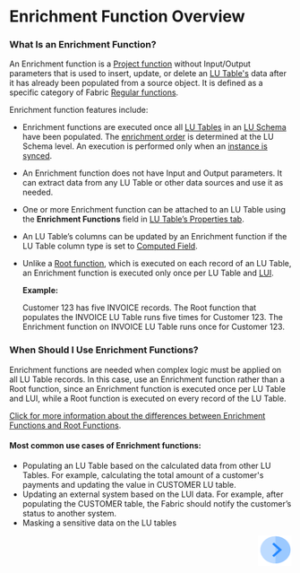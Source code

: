 # Enrichment Function Overview

### What Is an Enrichment Function? 

An Enrichment function is a [Project function](/articles/07_table_population/08_project_functions.md) without Input/Output parameters that is used to insert, update, or delete an [LU Table's](/articles/06_LU_tables/01_LU_tables_overview.md) data after it has already been populated from a source object. It is defined as a specific category of Fabric [Regular functions](/articles/07_table_population/08_project_functions.md).

Enrichment function features include:

- Enrichment functions are executed once all [LU Tables](/articles/06_LU_tables/01_LU_tables_overview.md) in an [LU Schema](/articles/03_logical_units/03_LU_schema_window.md) have been populated. The [enrichment order](/articles/03_logical_units/14_edit%20enrichment%20order.md#edit-enrichment-order) is determined at the LU Schema level. An execution is performed only when an [instance is synced](/articles/14_sync_LU_instance/01_sync_LUI_overview.md).

- An Enrichment function does not have Input and Output parameters. It can extract data from any LU Table or other data sources and use it as needed.

- One or more Enrichment function can be attached to an LU Table using the **Enrichment Functions** field in [LU Table’s Properties tab](/articles/06_LU_tables/04_table_properties.md#enrichment-functions). 

- An LU Table’s columns can be updated by an Enrichment function if the LU Table column type is set to [Computed Field](/articles/06_LU_tables/02_create_an_LU_table.md#column-type).

- Unlike a [Root function](/articles/07_table_population/11_1_creating_or_editing_a_root_function.md), which is executed on each record of an LU Table, an Enrichment function is executed only once per LU Table and [LUI](/articles/01_fabric_overview/02_fabric_glossary.md#lui). 

  **Example:**

  Customer 123 has five INVOICE records. The Root function that populates the INVOICE LU Table runs five times for Customer 123. The Enrichment function on INVOICE LU Table runs once for Customer 123.

### When Should I Use Enrichment Functions?

Enrichment functions are needed when complex logic must be applied on all LU Table records. In this case, use an Enrichment function rather than a Root function, since an Enrichment function is executed once per LU Table and LUI, while a Root function is executed on every record of the LU Table.

[Click for more information about the differences between Enrichment Functions and Root Functions](/articles/10_enrichment_function/02_enrichment_vs_root_func_comparison_analysis.md).

#### Most common use cases of Enrichment functions:

- Populating an LU Table based on the calculated data from other LU Tables. For example, calculating the total amount of a customer's payments and updating the value in CUSTOMER LU table.
- Updating an external system based on the LUI data. For example, after populating the CUSTOMER table, the Fabric should notify the customer’s status to another system. 
- Masking a sensitive data on the LU tables



[<img align="right" width="60" height="54" src="/articles/images/Next.png">](/articles/10_enrichment_function/02_enrichment_vs_root_func_comparison_analysis.md)

 

 
